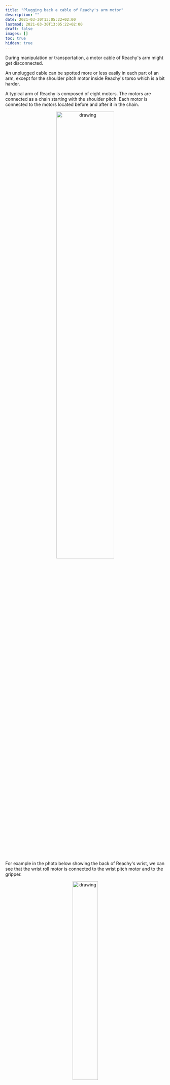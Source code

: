 ```yaml
---
title: "Plugging back a cable of Reachy's arm motor"
description: ""
date: 2021-03-30T13:05:22+02:00
lastmod: 2021-03-30T13:05:22+02:00
draft: false
images: []
toc: true
hidden: true
---
```


During manipulation or transportation, a motor cable of Reachy's arm might get disconnected.

An unplugged cable can be spotted more or less easily in each part of an arm, except for the shoulder pitch motor inside Reachy's torso which is a bit harder.

A typical arm of Reachy is composed of eight motors. The motors are connected as a chain starting with the shoulder pitch. Each motor is connected to the motors located before and after it in the chain.

<p align="center">
  <img src="right-arm-scheme.png" alt="drawing" width="60%"/>
</p>

For example in the photo below showing the back of Reachy's wrist, we can see that the wrist roll motor is connected to the wrist pitch motor and to the gripper.

<p align="center">
  <img src="cable_wrist.jpeg" alt="drawing" width="40%"/>
</p>


## How can I know if a cable is disconnected?

If you can't connect to Reachy using its [Python SDK](https://pollen-robotics.github.io/reachy-2023-docs/sdk/getting-started/introduction/) or the [VR Teleoperation app'](https://pollen-robotics.github.io/reachy-2023-docs/vr/introduction/introduction/), there might be an issue of motor connection.

To check which motors are actually detected, use the [discovery tool]({{< ref "help/system/discovery-tool" >}}). It will tell you the motors that the system can see and you would be able to check the missing ones. If one motor is disconnected, the following motors in the arm's chain will not be detected. 

For example, if I disconnect the cable between the elbow pitch and the arm yaw motor, Reachy's software will only detect the shoulder pitch, shoulder roll and arm yaw motors in the arm's motors chain.

Thus with the information of the undetected motors you can check if there is any cable disconnected. Just a partial disconnection might be enough to make the motor undetected. You should start by checking the cables of the first missing motor in the chain and run the detection again.

If the motor detection tells you that it sees no motors, there might be just turned off.

## How can I reconnect a cable?

Once you spotted the disconnected cable, make sure that you **turn off the motors** using the interruptor in Reachy's back before starting the reconnection.

Reconnecting a cable should not require strength. If when manipulating you feel that you would need a lot of strength to make the connection between the cable end and the connector, this could be because the cable end and the connector are not well aligned or because the cable end is in the wrong way.

## The shoulder pitch cable

The most frequent cable, which is also a hard one to reconnect unfortunately, being disconnected is the cable between the shoulder pitch and the shoulder roll on the side of the shoulder pitch.

You can see the cable on this photo of an arm out of its torso.

<p align="center">
  <img src="shoulder_cable.jpeg" alt="drawing" width="50%"/>
</p>

Below is a view of the cable from a complete Reachy whose tee shirt has been put down.

<p align="center">
  <img src="shoulder_cable_full_kit.jpeg" alt="drawing" width="50%"/>
</p>

We believe that having the images of where this cable is located exactly will help in case you would have to reconnect it.